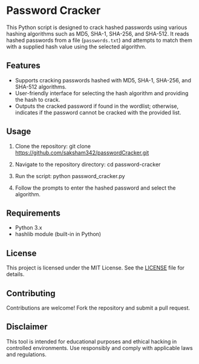 # Password Cracker

This Python script is designed to crack hashed passwords using various hashing algorithms such as MD5, SHA-1, SHA-256, and SHA-512. It reads hashed passwords from a file (`passwords.txt`) and attempts to match them with a supplied hash value using the selected algorithm.

## Features

- Supports cracking passwords hashed with MD5, SHA-1, SHA-256, and SHA-512 algorithms.
- User-friendly interface for selecting the hash algorithm and providing the hash to crack.
- Outputs the cracked password if found in the wordlist; otherwise, indicates if the password cannot be cracked with the provided list.

## Usage

1. Clone the repository:
git clone https://github.com/saksham342/passwordCracker.git

2. Navigate to the repository directory:
cd password-cracker

3. Run the script:
python password_cracker.py

4. Follow the prompts to enter the hashed password and select the algorithm.

## Requirements

- Python 3.x
- hashlib module (built-in in Python)

## License

This project is licensed under the MIT License. See the [LICENSE](./LICENSE) file for details.

## Contributing

Contributions are welcome! Fork the repository and submit a pull request.

## Disclaimer

This tool is intended for educational purposes and ethical hacking in controlled environments. Use responsibly and comply with applicable laws and regulations.
